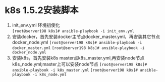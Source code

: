 
# k8s 1.5.2安装脚本 #


1. init_env.yml 环境初使化     
`[root@server198 k8s]# ansible-playbook -i init_env.yml`
2. 安装docker，首先安装docker主节点docker_master.yml，再安装其它节点docker_node.yml
`[root@server198 k8s]# ansible-playbook -i docker_master.yml`
`[root@server198 k8s]# ansible-playbook -i docker_node.yml`
3. 安装k8s，首先安装k8s master点k8s_master.yml,再安装node节点k8s_node.yml;master上可以安装node节点
`[root@server198 k8s]# ansible-playbook -i k8s_master.yml`
`[root@server198 k8s]# ansible-playbook -i k8s_node.yml`
